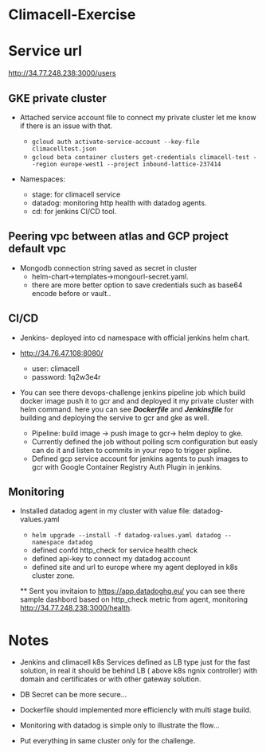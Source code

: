 # Climacell-Exercise

# Service url
  
http://34.77.248.238:3000/users

## GKE private cluster

- Attached service account file to connect my private cluster let me know if there is an issue with that.
  * `gcloud auth activate-service-account --key-file climacelltest.json`
  * `gcloud beta container clusters get-credentials climacell-test --region europe-west1 --project inbound-lattice-237414`

- Namespaces:
   * stage: for climacell service
   * datadog: monitoring http health with datadog agents.
   * cd: for jenkins CI/CD tool.

## Peering vpc between atlas and GCP project default vpc

- Mongodb connection string saved as secret in cluster  
   * helm-chart->templates->mongourl-secret.yaml.
   * there are more better option to save credentials such as base64 encode before or vault..  

## CI/CD

- Jenkins- deployed into cd namespace with official jenkins helm chart.

- <http://34.76.47.108:8080/>
  * user: climacell
  * password: 1q2w3e4r
- You can see there devops-challenge jenkins pipeline job which build docker image push it to gcr and and deployed it my       private cluster with helm command.
  here you can see ***Dockerfile*** and ***Jenkinsfile*** for building and deploying the servive to gcr and gke as well.

  * Pipeline: build image -> push image to gcr-> helm deploy to gke.
  * Currently defined the job without polling scm configuration but easly can do it and listen to commits in your repo to trigger pipline.
  * Defined gcp service account for jenkins agents to push images to gcr with Google Container Registry Auth Plugin in jenkins.

## Monitoring

- Installed datadog agent in my cluster with value file: datadog-values.yaml
  * `helm upgrade --install -f datadog-values.yaml datadog --namespace datadog`
  * defined confd http_check for service health check
  * defined api-key to connect my datadog account
  * defined site and url to europe where my agent deployed in k8s cluster zone.

  ** Sent you invitaion to https://app.datadoghq.eu/ you can see there sample dashbord based on http_check metric from agent, monitoring http://34.77.248.238:3000/health.

# Notes

- Jenkins and climacell k8s Services defined as LB type just for the fast solution, in real it should be behind LB ( above k8s ngnix controller) with domain and certificates or with other gateway solution.

- DB Secret can be more secure...

- Dockerfile should implemented more efficiencly with multi stage build.

- Monitoring with datadog is simple only to illustrate the flow...

- Put everything in same cluster only for the challenge.

